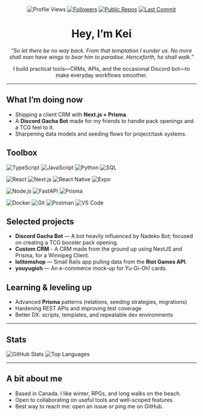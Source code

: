<div align="center">

![Profile Views](https://komarev.com/ghpvc/?username=kdeluz&color=blueviolet)
[![Followers](https://img.shields.io/github/followers/kdeluz?label=Followers&logo=github&style=flat)](https://github.com/kdeluz?tab=followers)
[![Public Repos](https://img.shields.io/badge/Public%20Repos-?style=flat&logo=github)](https://github.com/kdeluz?tab=repositories)
[![Last Commit](https://img.shields.io/github/last-commit/kdeluz/kdeluz?label=Last%20update&style=flat)](https://github.com/kdeluz/kdeluz/commits/main)

# Hey, I’m Kei

*“So let there be no way back. From that temptation I sunder us. No more shall man have wings to bear him to paradise. Henceforth, he shall walk.”*

I build practical tools—CRMs, APIs, and the occasional Discord bot—to make everyday workflows smoother.

</div>

---

## What I’m doing now
- Shipping a client CRM with **Next.js + Prisma**.
- A **Discord Gacha Bot** made for my friends to handle pack openings and a TCG feel to it.
- Sharpening data models and seeding flows for project/task systems.

## Toolbox

<!-- Tech badges kept compact and readable -->
![TypeScript](https://img.shields.io/badge/TypeScript-3178C6?logo=typescript&logoColor=white&style=flat)
![JavaScript](https://img.shields.io/badge/JavaScript-F7DF1E?logo=javascript&logoColor=222&style=flat)
![Python](https://img.shields.io/badge/Python-3776AB?logo=python&logoColor=white&style=flat)
![SQL](https://img.shields.io/badge/SQL-336791?logo=postgresql&logoColor=white&style=flat)

![React](https://img.shields.io/badge/React-61DAFB?logo=react&logoColor=222&style=flat)
![Next.js](https://img.shields.io/badge/Next.js-000?logo=nextdotjs&logoColor=white&style=flat)
![React Native](https://img.shields.io/badge/React%20Native-61DAFB?logo=react&logoColor=222&style=flat)
![Expo](https://img.shields.io/badge/Expo-000?logo=expo&logoColor=white&style=flat)

![Node.js](https://img.shields.io/badge/Node.js-339933?logo=nodedotjs&logoColor=white&style=flat)
![FastAPI](https://img.shields.io/badge/FastAPI-009688?logo=fastapi&logoColor=white&style=flat)
![Prisma](https://img.shields.io/badge/Prisma-2D3748?logo=prisma&logoColor=white&style=flat)

![Docker](https://img.shields.io/badge/Docker-2496ED?logo=docker&logoColor=white&style=flat)
![Git](https://img.shields.io/badge/Git-F05032?logo=git&logoColor=white&style=flat)
![Postman](https://img.shields.io/badge/Postman-FF6C37?logo=postman&logoColor=white&style=flat)
![VS Code](https://img.shields.io/badge/VS%20Code-007ACC?logo=visualstudiocode&logoColor=white&style=flat)

## Selected projects
- **Discord Gacha Bot** — A bot heavily influenced by Nadeko Bot; focused on creating a TCG booster pack opening.
- **Custom CRM** - A CRM made from the ground up using NextJS and Prisma, for a Winnipeg Client.  
- **lolitemshop** — Small Rails app pulling data from the **Riot Games API**.  
- **youyugioh** — An e-commerce mock-up for Yu-Gi-Oh! cards.

## Learning & leveling up
- Advanced **Prisma** patterns (relations, seeding strategies, migrations)  
- Hardening REST APIs and improving test coverage  
- Better DX: scripts, templates, and repeatable dev environments

---

## Stats
<!-- These cards can be noisy; kept to two and a simple theme -->
![GitHub Stats](https://github-readme-stats.vercel.app/api?username=kdeluz&show_icons=true&hide_title=true&theme=transparent)
![Top Languages](https://github-readme-stats.vercel.app/api/top-langs/?username=kdeluz&layout=compact&theme=transparent)

---

## A bit about me
- Based in Canada. I like winter, RPGs, and long walks on the beach.  
- Open to collaborating on useful tools and well-scoped features.  
- Best way to reach me: open an issue or ping me on GitHub.
